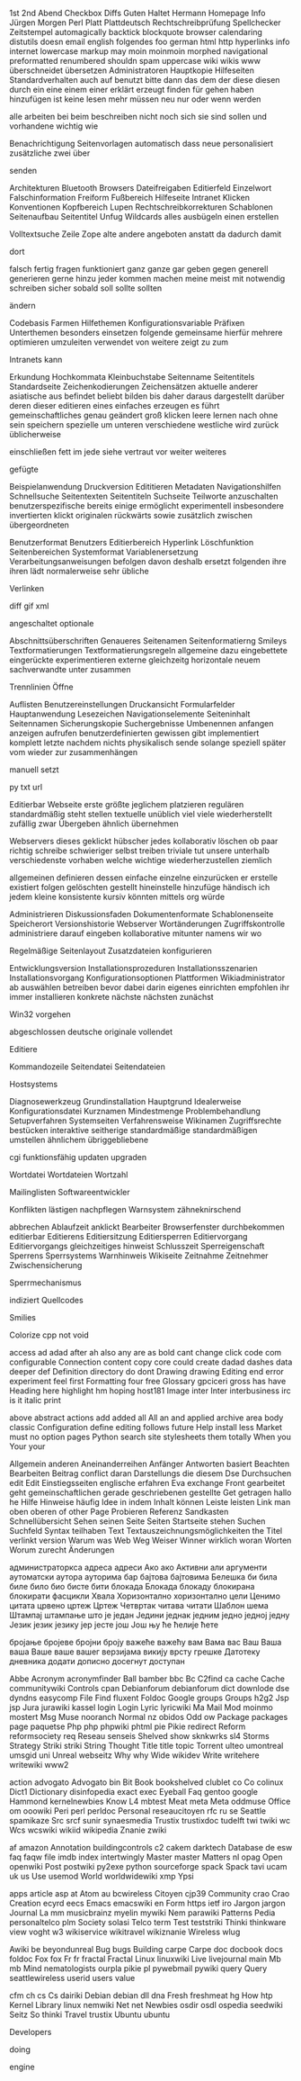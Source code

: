 1st 2nd Abend Checkbox Diffs Guten Haltet Hermann Homepage Info Jürgen
Morgen Perl Platt Plattdeutsch Rechtschreibprüfung Spellchecker Zeitstempel
automagically backtick blockquote browser calendaring distutils doesn email
english folgendes foo german html http hyperlinks info internet lowercase
markup may moin moinmoin morphed navigational preformatted renumbered shouldn
spam uppercase wiki wikis www überschneidet übersetzen
Administratoren Hauptkopie Hilfeseiten Standardverhalten auch auf benutzt bitte dann das dem der diese diesen durch ein eine einem einer erklärt erzeugt finden für gehen haben hinzufügen ist keine lesen mehr müssen neu nur oder wenn werden

alle arbeiten bei beim beschreiben nicht noch sich sie sind sollen und vorhandene wichtig wie

Benachrichtigung Seitenvorlagen automatisch dass neue personalisiert zusätzliche zwei über

senden

Architekturen Bluetooth Browsers Dateifreigaben Editierfeld Einzelwort Falschinformation Freiform Fußbereich Hilfeseite Intranet Klicken Konventionen Kopfbereich Lupen Rechtschreibkorrekturen Schablonen Seitenaufbau Seitentitel Unfug Wildcards alles ausbügeln einen erstellen

Volltextsuche Zeile Zope alte andere angeboten anstatt da dadurch damit

dort

falsch fertig fragen funktioniert ganz ganze gar geben gegen generell generieren gerne hinzu jeder kommen machen meine meist mit notwendig schreiben sicher sobald soll sollte sollten

ändern

Codebasis Farmen Hilfethemen Konfigurationsvariable Präfixen Unterthemen besonders einsetzen folgende gemeinsame hierfür mehrere optimieren umzuleiten verwendet von weitere zeigt zu zum

Intranets kann

Erkundung Hochkommata Kleinbuchstabe Seitenname Seitentitels Standardseite Zeichenkodierungen Zeichensätzen aktuelle anderer asiatische aus befindet beliebt bilden bis daher daraus dargestellt darüber deren dieser editieren eines einfaches erzeugen es führt gemeinschaftliches genau geändert groß klicken leere lernen nach ohne sein speichern spezielle um unteren verschiedene westliche wird zurück üblicherweise

einschließen fett im jede siehe vertraut vor weiter weiteres

gefügte

Beispielanwendung Druckversion Edititieren Metadaten Navigationshilfen Schnellsuche Seitentexten Seitentiteln Suchseite Teilworte anzuschalten benutzerspezifische bereits einige ermöglicht experimentell insbesondere invertierten klickt originalen rückwärts sowie zusätzlich zwischen übergeordneten

Benutzerformat Benutzers Editierbereich Hyperlink Löschfunktion Seitenbereichen Systemformat Variablenersetzung Verarbeitungsanweisungen befolgen davon deshalb ersetzt folgenden ihre ihren lädt normalerweise sehr übliche

Verlinken

diff gif xml

angeschaltet optionale

Abschnittsüberschriften Genaueres Seitenamen Seitenformatierng Smileys Textformatierungen Textformatierungsregeln allgemeine dazu eingebettete eingerückte experimentieren externe gleichzeitg horizontale neuem sachverwandte unter zusammen

Trennlinien Öffne

Auflisten Benutzereinstellungen Druckansicht Formularfelder Hauptanwendung Lesezeichen Navigationselemente Seiteninhalt Seitennamen Sicherungskopie Suchergebnisse Umbenennen anfangen anzeigen aufrufen benutzerdefinierten gewissen gibt implementiert komplett letzte nachdem nichts physikalisch sende solange speziell später vom wieder zur zusammenhängen

manuell setzt

py txt url

Editierbar Webseite erste größte jeglichem platzieren regulären standardmäßig steht stellen textuelle unüblich viel viele wiederherstellt zufällig zwar Übergeben ähnlich übernehmen

Webservers dieses geklickt hübscher jedes kollaborativ löschen ob paar richtig schreibe schwieriger selbst treiben triviale tut unsere unterhalb verschiedenste vorhaben welche wichtige wiederherzustellen ziemlich

allgemeinen definieren dessen einfache einzelne einzurücken er erstelle existiert folgen gelöschten gestellt hineinstelle hinzufüge händisch ich jedem kleine konsistente kursiv könnten mittels org würde

Administrieren Diskussionsfaden Dokumentenformate Schablonenseite Speicherort Versionshistorie Webserver Wortänderungen Zugriffskontrolle administriere darauf eingeben kollaborative mitunter namens wir wo

Regelmäßige Seitenlayout Zusatzdateien konfigurieren

Entwicklungsversion Installationsprozeduren Installationsszenarien Installationsvorgang Konfigurationsoptionen Plattformen Wikiadministrator ab auswählen betreiben bevor dabei darin eigenes einrichten empfohlen ihr immer installieren konkrete nächste nächsten zunächst

Win32 vorgehen

abgeschlossen deutsche originale vollendet

Editiere

Kommandozeile Seitendatei Seitendateien

Hostsystems

Diagnosewerkzeug Grundinstallation Hauptgrund Idealerweise Konfigurationsdatei Kurznamen Mindestmenge Problembehandlung Setupverfahren Systemseiten Verfahrensweise Wikinamen Zugriffsrechte bestücken interaktive seitherige standardmäßige standardmäßigen umstellen ähnlichem übriggebliebene

cgi funktionsfähig updaten upgraden

Wortdatei Wortdateien Wortzahl

Mailinglisten Softwareentwickler

Konflikten lästigen nachpflegen Warnsystem zähneknirschend

abbrechen Ablaufzeit anklickt Bearbeiter Browserfenster durchbekommen editierbar Editierens Editiersitzung Editiersperren Editiervorgang Editiervorgangs gleichzeitiges hinweist Schlusszeit Sperreigenschaft Sperrens Sperrsystems Warnhinweis Wikiseite Zeitnahme Zeitnehmer Zwischensicherung

Sperrmechanismus

indiziert Quellcodes

Smilies

Colorize cpp not void

access ad adad after ah also any are as bold cant change click code com configurable Connection content copy core could create dadad dashes data deeper def Definition directory do dont Drawing drawing Editing end error experiment feel first Formatting four free Glossary gpciceri gross has have Heading here highlight hm hoping host181 Image inter Inter interbusiness irc is it italic print

above abstract actions add added all All an and applied archive area body classic Configuration define editing follows future Help install less Market must no option pages Python search site stylesheets them totally When you Your your

Allgemein anderen Aneinanderreihen Anfänger Antworten basiert Beachten Bearbeiten Beitrag conflict daran Darstellungs die diesem Dse Durchsuchen edit Edit Einstiegsseiten englische erfahren Eva exchange Front gearbeitet geht gemeinschaftlichen gerade geschriebenen gestellte Get getragen hallo he Hilfe Hinweise häufig Idee in indem Inhalt können Leiste leisten Link man oben oberen of other Page Probieren Referenz Sandkasten Schnellübersicht Sehen seinen Seite Seiten Startseite stehen Suchen Suchfeld Syntax teilhaben Text Textauszeichnungsmöglichkeiten the Titel verlinkt version Warum was Web Weg Weiser Winner wirklich woran Worten Worum zurecht Änderungen

администраторкса адреса адреси Ако ако Активни али аргументи аутоматски аутора ауторима бар бајтова бајтовима Белешка би била биле било био бисте бити блокада Блокада блокаду блокирана блокирати фасцикли Хвала Хоризонтално хоризонтално цели Ценимо цитата црвено цртеж Цртеж Четвртак читава читати Шаблон шема Штампај штампање што је један Једини једнак једним једно једној једну Језик језик језику јер јесте још Још њу ће ћелије ћете

бројање бројеве бројни броју важеће важећу вам Вама вас Ваш Ваша ваша Ваше ваше вашег верзијама викију врсту грешке Датотеку дневника додати дописно досегнут доступан

Abbe Acronym acronymfinder Ball bamber bbc Bc C2find ca cache Cache communitywiki Controls cpan Debianforum debianforum dict downlode dse dyndns easycomp File Find fluxent Foldoc Google groups Groups h2g2 Jsp jsp Jura jurawiki kassel login Login Lyric lyricwiki Ma Mail Mod moinmo mostert Msg Muse nooranch Normal nz obidos Odd ow Package packages page paquetse Php php phpwiki phtml pie Pikie redirect Reform reformsociety req Reseau senseis Shelved show sknkwrks sl4 Storms Strategy Striki striki String Thought Title title topic Torrent ulteo umontreal umsgid uni Unreal webseitz Why why Wide wikidev Write writehere writewiki www2

action advogato Advogato bin Bit Book bookshelved clublet co Co colinux Dict1 Dictionary disinfopedia exact exec Eyeball Faq gentoo google Hammond kernelnewbies Know L4 mbtest Meat meta Meta oddmuse Office om ooowiki Peri perl perldoc Personal reseaucitoyen rfc ru se Seattle spamikaze Src srcf sunir synaesmedia Trustix trustixdoc tudelft twi twiki wc Wcs wcswiki wikiid wikipedia Znanie zwiki

af amazon Annotation buildingcontrols c2 cakem darktech Database de esw faq faqw file imdb index intertwingly Master master Matters nl opag Open openwiki Post postwiki py2exe python sourceforge spack Spack tavi ucam uk us Use usemod World worldwidewiki xmp Ypsi

apps article asp at Atom au bcwireless Citoyen cjp39 Community crao Crao Creation ecyrd eecs Emacs emacswiki en Form https ietf iro Jargon jargon Journal La mm musicbrainz myelin mywiki Nem parawiki Patterns Pedia personaltelco plm Society solasi Telco term Test teststriki Thinki thinkware view voght w3 wikiservice wikitravel wikiznanie Wireless wlug

Awiki be beyondunreal Bug bugs Building carpe Carpe doc docbook docs foldoc Fox fox Fr fr fractal Fractal Linux linuxwiki Live livejournal main Mb mb Mind nematologists ourpla pikie pl pywebmail pywiki query Query seattlewireless userid users value

cfm ch cs Cs dairiki Debian debian dll dna Fresh freshmeat hg How htp Kernel Library linux nemwiki Net net Newbies osdir osdl ospedia seedwiki Seitz So thinki Travel trustix Ubuntu ubuntu

Developers

doing

engine